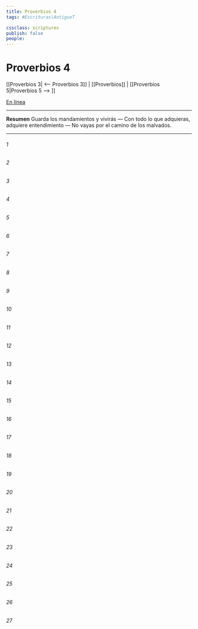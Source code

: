 ```yaml
---
title: Proverbios 4
tags: #Escrituras\AntiguoT

cssclass: scriptures
publish: false
people:
---
```


# Proverbios 4
[[Proverbios 3| <-- Proverbios 3]] | [[Proverbios]] | [[Proverbios 5|Proverbios 5 --> ]]

[En línea](https://churchofjesuschrist.org/study/scriptures/ot/prov/4?lang=spa)

---
__Resumen__
Guarda los mandamientos y vivirás — Con todo lo que adquieras, adquiere entendimiento — No vayas por el camino de los malvados.

---
###### 1 


###### 2 


###### 3 


###### 4 


###### 5 


###### 6 


###### 7 


###### 8 


###### 9 


###### 10 


###### 11 


###### 12 


###### 13 


###### 14 


###### 15 


###### 16 


###### 17 


###### 18 


###### 19 


###### 20 


###### 21 


###### 22 


###### 23 


###### 24 


###### 25 


###### 26 


###### 27 


